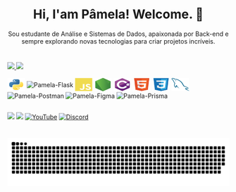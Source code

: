 <h1 align="center">Hi, I'am Pâmela! Welcome. 👋</h1>
 
<p align="center">Sou estudante de Análise e Sistemas de Dados, apaixonada por Back-end e sempre explorando novas tecnologias para criar projetos incríveis.</p>

#


<div>
  <a href="https://beacons.aiPamelaXisto">
    <img height="180em" src="https://github-readme-stats.vercel.app/api?username=PamelaXisto&show_icons=true&theme=radical&include_all_commits=true&count_private=true"/>
    <img height="180em" src="https://github-readme-stats.vercel.app/api/top-langs/?username=PamelaXisto&layout=compact&langs_count=16&theme=radical"/>
  </a>
</div>

<div style="display: inline_block"><br>
  <img align="center" alt="Pamela-Python" height="30" width="40" src="https://raw.githubusercontent.com/devicons/devicon/master/icons/python/python-original.svg">
  <img align="center" alt="Pamela-Flask" height="30" width="40" src="https://cdn.jsdelivr.net/gh/devicons/devicon/icons/flask/flask-original.svg">
  <img align="center" alt="Pamela-Js" height="30" width="40" src="https://raw.githubusercontent.com/devicons/devicon/master/icons/javascript/javascript-plain.svg">
  <img align="center" alt="Pamela-Node" height="30" width="40" src="https://raw.githubusercontent.com/devicons/devicon/master/icons/nodejs/nodejs-original.svg">
  <img align="center" alt="Pâmela-Csharp" height="30" width="40" src="https://raw.githubusercontent.com/devicons/devicon/master/icons/csharp/csharp-original.svg">
  <img align="center" alt="Pamela-HTML" height="30" width="40" src="https://raw.githubusercontent.com/devicons/devicon/master/icons/html5/html5-original.svg">
  <img align="center" alt="Pamela-CSS" height="30" width="40" src="https://raw.githubusercontent.com/devicons/devicon/master/icons/css3/css3-original.svg">
  <img align="center" alt="Pamela-MySQL" height="30" width="40" src="https://raw.githubusercontent.com/devicons/devicon/master/icons/mysql/mysql-original.svg">
  <img align="center" alt="Pamela-Postman" height="30" width="40" src="https://cdn.jsdelivr.net/gh/devicons/devicon/icons/postman/postman-original.svg">
  <img align="center" alt="Pamela-Figma" height="30" width="40" src="https://cdn.jsdelivr.net/gh/devicons/devicon/icons/figma/figma-original.svg">
  <img align="center" alt="Pamela-Prisma" height="30" width="40" src="https://cdn.jsdelivr.net/gh/devicons/devicon/icons/prisma/prisma-original-wordmark.svg">
</div>

##


<a href="https://www.linkedin.com/in/pamelaxisto/" target="_blank"><img src="https://img.shields.io/badge/-LinkedIn-%230077B5?style=for-the-badge&logo=linkedin&logoColor=white" target="_blank"></a> 
<a href = "mailto:pammellaxisto@gmail.com"><img src="https://img.shields.io/badge/-Gmail-%23333?style=for-the-badge&logo=gmail&logoColor=white" target="_blank"></a>
<a href="https://www.youtube.com/@pamelaxisto" target="_blank"><img src="https://img.shields.io/badge/YouTube-FF0000?style=for-the-badge&logo=youtube&logoColor=white" alt="YouTube" /></a>
<a href="https://discord.gg/V8h647g4" target="_blank"><img src="https://img.shields.io/badge/Discord-7289DA?style=for-the-badge&logo=discord&logoColor=white" alt="Discord" /></a>
</a>

#


<picture>
  <source media="(prefers-color-scheme: dark)" srcset="https://raw.githubusercontent.com/PamelaXisto/PamelaXisto/main/output/github-snake-dark.svg" />
  <source media="(prefers-color-scheme: light)" srcset="https://raw.githubusercontent.com/PamelaXisto/PamelaXisto/main/output/github-snake.svg" />
  <img alt="github-snake" src="https://raw.githubusercontent.com/PamelaXisto/PamelaXisto/main/output/github-snake.svg" />
</picture>

